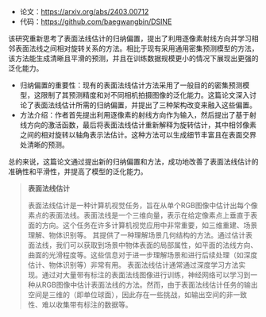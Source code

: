 - 论文：https://arxiv.org/abs/2403.00712
- 代码：https://github.com/baegwangbin/DSINE

该研究重新思考了表面法线估计的归纳偏置，提出了利用逐像素射线方向并学习相邻表面法线之间相对旋转关系的方法。相比于现有采用通用密集预测模型的方法，该方法能生成清晰且平滑的预测，并且在训练数据规模更小的情况下展现出更强的泛化能力。

- 归纳偏置的重要性：现有的表面法线估计方法采用了一般目的的密集预测模型，这限制了其预测精度和对不同相机拍摄图像的泛化能力。这篇论文深入讨论了表面法线估计所需的归纳偏置，并提出了三种架构改变来融入这些偏置。
- 方法介绍：作者首先提出利用逐像素的射线方向作为输入，然后提出了基于射线方向的激活函数，最后将表面法线估计重新解释为旋转估计，其中相邻像素之间的相对旋转以轴角表示法估计。这种方法可以生成细节丰富且在表面交界处清晰的预测。

总的来说，这篇论文通过提出新的归纳偏置和方法，成功地改善了表面法线估计的准确性和平滑性，并提高了模型的泛化能力。

> **表面法线估计**
>
> 表面法线估计是一种计算机视觉任务，旨在从单个RGB图像中估计出每个像素点的表面法线。表面法线是一个三维向量，表示在给定像素点上垂直于表面的方向。这个任务在许多计算机视觉应用中非常重要，如三维重建、场景理解、物体识别等。
> 其提供了一种理解场景几何结构的方法。通过估计表面法线，我们可以获取到场景中物体表面的局部属性，如平面的法线方向、曲面的光滑程度等。这些信息对于进一步理解场景和进行后续处理（如深度估计、物体识别等）非常有用。
> 表面法线估计通常通过深度学习方法实现。通过对大量带有标注的表面法线图像进行训练，神经网络可以学习到一种从RGB图像中估计表面法线的方法。然而，由于表面法线估计任务的输出空间是三维的（即单位球面），因此存在一些挑战，如输出空间的非一致性、难以收集带有标注的数据等。